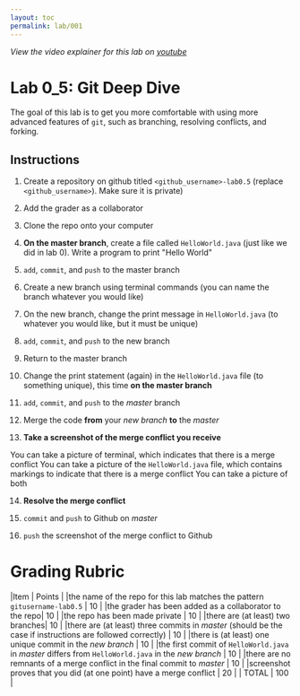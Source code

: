 ```yaml
---
layout: toc
permalink: lab/001
---
```


*View the video explainer for this lab on [youtube](https://youtu.be/JGwK5nwuAps)*


# Lab 0_5: Git Deep Dive

The goal of this lab is to get you more comfortable with using more advanced features of `git`, such as branching, resolving conflicts, and forking.

## Instructions

1. Create a repository on github titled `<github_username>-lab0.5` (replace `<github_username>`). Make sure it is private) 

2. Add the grader as a collaborator

3. Clone the repo onto your computer

4. **On the master branch**, create a file called `HelloWorld.java` (just like we did in lab 0). Write a program to print "Hello World"

5. `add`, `commit`, and `push` to the master branch

6. Create a new branch using terminal commands (you can name the branch whatever you would like)

7. On the new branch, change the print message in `HelloWorld.java` (to whatever you would like, but it must be unique)

8. `add`, `commit`, and `push` to the new branch

9. Return to the master branch

10. Change the print statement (again) in the `HelloWorld.java` file (to something unique), this time **on the master branch**

11. `add`, `commit`, and `push` to the *master* branch

12. Merge the code **from** your *new branch* **to** the *master* 

13. **Take a screenshot of the merge conflict you receive**

You can take a picture of terminal, which indicates that there is a merge conflict
You can take a picture of the `HelloWorld.java` file, which contains markings to indicate that there is a merge conflict
You can take a picture of both

14. **Resolve the merge conflict**

15. `commit` and `push` to Github on *master*

16. `push` the screenshot of the merge conflict to Github

# Grading Rubric

|Item | Points |
|the name of the repo for this lab matches the pattern  `gitusername-lab0.5` | 10 |
|the grader has been added as a collaborator to the repo| 10 |
|the repo has been made private | 10 |
|there are (at least) two branches| 10 |
|there are (at least) three commits in *master* (should be the case if instructions are followed correctly) | 10 |
|there is (at least) one unique commit in the *new branch* | 10 |
|the first commit of `HelloWorld.java` in *master* differs from `HelloWorld.java` in the *new branch* | 10 |
|there are no remnants of a merge conflict in the final commit to *master* | 10 |
|screenshot proves that you did (at one point) have a merge conflict | 20 |
| TOTAL | 100 |

